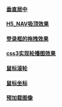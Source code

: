 #### <a href="./css垂直居中">垂直居中</a>
#### <a href="./H5_NAV吸顶效果">H5_NAV吸顶效果</a>
#### <a href="./Drag">登录框的拖拽效果</a>
#### <a href="./css3LunBoTu">css3实现轮播图效果</a>
#### <a href="./鼠标滚轮">鼠标滚轮</a>
#### <a href="./鼠标坐标">鼠标坐标</a>
#### <a href="./预加载图像">预加载图像</a>